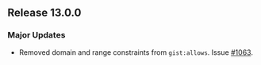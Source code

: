 ## Release 13.0.0

### Major Updates

- Removed domain and range constraints from `gist:allows`. Issue [#1063](https://github.com/semanticarts/gist/issues/1063).